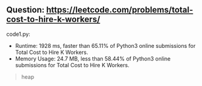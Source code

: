 ## Question: https://leetcode.com/problems/total-cost-to-hire-k-workers/

code1.py:
* Runtime: 1928 ms, faster than 65.11% of Python3 online submissions for Total Cost to Hire K Workers.
* Memory Usage: 24.7 MB, less than 58.44% of Python3 online submissions for Total Cost to Hire K Workers.
> heap